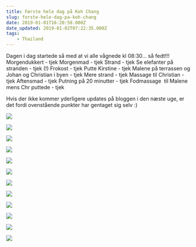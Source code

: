 ```yaml
---
title: Første hele dag på Koh Chang
slug: forste-hele-dag-pa-koh-chang
date: 2019-01-01T16:20:50.000Z
date_updated: 2019-01-02T07:22:35.000Z
tags: 
    - Thailand
---
```


Dagen i dag startede så med at vi alle vågnede kl 08:30... så fedt!!! 
Morgendukkert - tjek
Morgenmad - tjek
Strand - tjek
Se elefanter på stranden - tjek (!)
Frokost - tjek
Putte Kirstine - tjek
Malene på terrassen og Johan og Christian i byen - tjek
Mere strand - tjek
Massage til Christian - tjek
Aftensmad - tjek
Putning på 20 minutter - tjek
Fodmassage  til Malene mens Chr puttede - tjek

Hvis der ikke kommer yderligere updates på bloggen i den næste uge, er det fordi ovenstående punkter har gentaget sig selv :)

![](https://denstorerejse.blob.core.windows.net/assets/images/2019/01/IMG_3823-1.jpeg)

![](https://denstorerejse.blob.core.windows.net/assets/images/2019/01/IMG_3829.jpeg)

![](https://denstorerejse.blob.core.windows.net/assets/images/2019/01/IMG_3836.jpeg)

![](https://denstorerejse.blob.core.windows.net/assets/images/2019/01/IMG_3837.jpeg)

![](https://denstorerejse.blob.core.windows.net/assets/images/2019/01/IMG_3848.jpeg)

![](https://denstorerejse.blob.core.windows.net/assets/images/2019/01/IMG_3869.jpeg)

![](https://denstorerejse.blob.core.windows.net/assets/images/2019/01/IMG_3870.jpg)

![](https://denstorerejse.blob.core.windows.net/assets/images/2019/01/IMG_5444.jpg)

![](https://denstorerejse.blob.core.windows.net/assets/images/2019/01/IMG_5455.jpg)

![](https://denstorerejse.blob.core.windows.net/assets/images/2019/01/IMG_5465.jpg)

![](https://denstorerejse.blob.core.windows.net/assets/images/2019/01/IMG_5482.jpg)

![](https://denstorerejse.blob.core.windows.net/assets/images/2019/01/IMG_5500.jpg)
